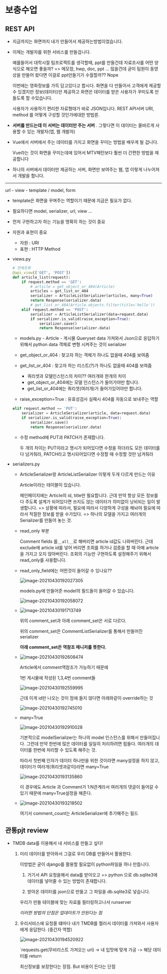 # 보충수업

## REST API

- 지금까지는 화면까지 내가 만들어서 제공하는방법이었습니다.

- 이제는 개발자를 위한 서비스를 만들겁니다.

  예를들어서 대학시절 팀프로젝트를 생각할때, ppt를 만들건데 자료조사를 어떤 양식으로 해오면 좋을까? => 메모장,  hwp, doc, ppt ... 많을건데 굳이 팀원이 동영상을 만들어 왔다면 이걸로 ppt만들기가 수월할까?? Nope

  이번에는 영화정보를 가득 담고있다고 합시다. 화면을 다 만들어서 고객에게 제공할 수 있겠지만 정보(데이터)만 제공하고 화면은 데이터를 받은 사용자가 꾸미도록 만들도록 할 수있습니다.

  사용자가 사용하기 편리한 자료형태가 바로 JSON입니다. REST API서버  URI, method 를 어떻게 구성할 것인가에대한 방법론. 

- **서버를 만드는데 이 서버는 데이터만 주는 서버** . 그렇다면 이 데이터는 올바르게 사용할 수 있는 개발자(앱, 웹 개발자)

- Vue에서 서버에서 주는 데이터를 가지고 화면을 꾸미는 방법을 배우게 될 겁니다.

  Vue라는 것이 화면을 꾸미는데에 있어서 MTV패턴보다 훨씬 더 간편한 방법을 제공합니다

- 하나의 서버에서 데이터만 제공하는 서버, 화면만 보여주는 웹, 앱 이렇게 나누어져서 개발을 합니다.

---

url - view - template / model, form

- template은 화면을 꾸며주는 역할이기 때문에 지금은 필요가 없다.
- 필요하다면  model, serializer, url, view ...
- 먼저 구현하고자 하는 기능을 명확히 하는 것이 중요

- 자원과 표현이 중요

  - 자원 : URI
  - 표현 : HTTP Method

- views.py

  ```python
  # 전체조회
  @api_view(['GET', 'POST'])
  def article_list(request):
      if request.method == 'GET':
          # article = get_object_or_404(Article)
          articles = get_list_or_404
          serializer = ArticleListSerializer(articles, many=True)
          return Response(serializer.data)
          # get_list_or_404(Article.objects.filter(title='hello'))
      elif request.method == 'POST':
          serializer = ArticleListSerializer(data=request.data)
          if serializer.is_valid(raise_exception=True):
              serializer.save()
              return Response(serializer.data)
  ```

  - models.py - Article - 게시물 Queryset data 가져와서 Json으로 응답하기 위해서 python data 객체로  변형 시켜주는 것이 serializer

  - get_object_or_404 : 찾고자 하는 객체가 하나도 없을때 404를 보여줌
  - get_list_or_404 : 찾고자 하는 리스트(?)가 하나도 없을때 404를 보여줌
    - 쿼리셋과 모델인스턴스의 차이?? 여러개와 한개의 차이
    - get_object_or_404에는 모델 인스턴스가 들어가야만 합니다.
    - get_list_or_404에는 쿼리셋(여러개)가 들어가있어야만 합니다.

  - raise_exception=True : 유효성검사 실패시 404를 자동으로 보내주는 역할

  ```python
  elif request.method == 'PUT':
      serializer = ArticleSerializer(article, data=request.data)
      if serializer.is_valid(raise_exception=True):
          serializer.save()
          return Response(serializer.data)
  ```

  - 수정  method에 PUT과 PATCH가 존재합니다.

    두 개의 차이는  PUT이라고 명시가 되어있다면 수정을 하더라도 모든 데이터를 다 넘겨줘라, PATCH라고 명시되어있다면 수정할 때 수정할 것만 넘겨줘라

- serializers.py

  - ArticleSerializer랑 ArticleListSerializer 이렇게 두개 다르게 만드는 이유

    Article이라는 테이블이 있습니다.

    메인페이지에는 Article의 id, title만 필요합니다. 근데 만약 항상 모든 정보를 다 주도록 설계가 되어있다면 쓰지도 않는 데이터가 의미없이 낭비되는 일이 발생합니다. => 상황에 따라서, 필요에 따라서 다양하게 구성을 해놔야 필요에 따라서 적절한 정보를 받을 수가있다. => 하나의 모델을 가지고 여러개의 Serializer를 만들어 놓는 것.

  - read_only 부분

    Comment fields 를`__all__`로 해버리면 article id값도 나와버린다. 근데 exclude에 article id를 넣어 버리면 조회를 하거나 검증을 할 때 아예 article을 가지고 오지 않아버린다. 조회의 기능만 구현하도록 설정해주기 위해서 read_only를 사용합니다.

  - read_only_field에는 어떤것이 들어갈 수 있나요??

    ![image-20210430192027305](README.assets/image-20210430192027305.png)

    models.py에 만들어준 model의 필드들이 들어갈 수 있습니다.

    ![image-20210430192058072](README.assets/image-20210430192058072.png)

  - ![image-20210430191713749](README.assets/image-20210430191713749.png)

    위의 comment_set과 아래 comment_set은 서로 다르다.

    위의 comment_set은 CommentListSerializer를 통해서 만들어진 serializer

    **아래 comment_set은 역참조 매니저를 뜻한다.**

  - ![image-20210430192608474](README.assets/image-20210430192608474.png)

    Article에서 comment역참조가 가능하기 때문에

    1번 게시물에 작성된 1,3,4번 comment들

    ![image-20210430192559995](README.assets/image-20210430192559995.png)

    근데 이게 id만 나오는 것이 맘에 들지 않다면 아래와같이 override하는 것

    ![image-20210430192745010](README.assets/image-20210430192745010.png)

  - many=True

    ![image-20210430192910028](README.assets/image-20210430192910028.png)

    기본적으로 modelSerializer는 하나의 model 인스턴스를 위해서 만들어집니다. 그런데 만약 한번에 많은 데이터를 일일히 처리하려면 힘들다. 여러개의 데이터를 한번에 처리할 수 있도록 해주는 것.

    따라서 첫번째 인자가 데이터 하나만을 위한 것이라면 many설정을 하지 않고, 데이터가 여러개(쿼리셋과같이)라면 many=True

    ![image-20210430193135860](README.assets/image-20210430193135860.png)

    이 경우에도 Article 과 Comment가 1:N관계라서 여러개의 댓글이 들어갈 수 있기 때문에 many=True설정을 해준다.

  - ![image-20210430193218502](README.assets/image-20210430193218502.png)

    여기서 comment_count는 ArticleSerializer에 추가해주는 필드

## 관통pjt review

- TMDB data를 이용해서 내 서비스를 만들고 싶다!

  1. 미리 데이터를 받아와서 그걸로 우리 DB를 만들어서 활용한다.

     이방법은 굳이  django를 활용할 필요없이 python파일을 하나 만듭니다.

     1. 거기서 API 요청을해서 data를 받아오고 => python 으로 db.sqlite3에 데이터를 넣어줄 수 있는 방법이 존재합니다.

     2. 받아온 데이터를 json으로 만들고 그 파일을 db.sqlite3로 넣습니다.

     우리가 만들 테이블에 맞는 자료를 필터링하고나서 runserver

      *이러한 방법의 단점은 업데이트가 안된다는 점*

  2. 우리서비스에 요청올 떄마다 내가 TMDB를 찔러서 데이터를 가져와서 사용자에게 응답한다. (중간자 역할)

     ![image-20210430194520922](README.assets/image-20210430194520922.png)

     `requests.get(무비리스트 가져오는 url) -> 내 입맛에 맞게 가공 -> 해당 데이터를 return

     최신정보를 보장한다는 장점. But 비용이 든다는 단점